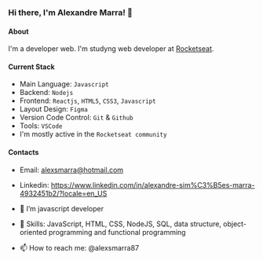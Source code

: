 ### Hi there, I'm Alexandre Marra! 👋

#### About
I'm a developer web. I'm studyng web developer at [Rocketseat](https://rocketseat.com.br). 

#### Current Stack
- Main Language: `Javascript`
- Backend: `Nodejs`
- Frontend: `Reactjs`, `HTML5`, `CSS3`, `Javascript`
- Layout Design: `Figma`
- Version Code Control: `Git` & `Github`
- Tools: `VSCode`
- I'm mostly active in the `Rocketseat community`

#### Contacts
- Email: alexsmarra@hotmail.com
- Linkedin: https://www.linkedin.com/in/alexandre-sim%C3%B5es-marra-4932451b2/?locale=en_US

- 🔭 I’m javascript developer
- 🌱 Skills: JavaScript, HTML, CSS, NodeJS, SQL, data structure, object-oriented programming and functional programming
- 📫 How to reach me: @alexsmarra87

